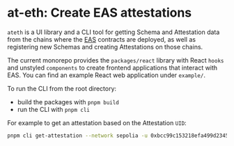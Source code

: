 # at-eth: Create EAS attestations

`ateth` is a UI library and a CLI tool for getting Schema and Attestation data
from the chains where the [EAS](https://attest.org/) contracts are deployed,
as well as registering new Schemas and creating Attestations on those chains.

The current monorepo provides the `packages/react` library with React `hooks` and
unstyled `components` to create frontend applications that interact with EAS.
You can find an example React web application under `example/`.

To run the CLI from the root directory:

- build the packages with `pnpm build`
- run the CLI with `pnpm cli`

For example to get an attestation based on the Attestation `UID`:

```bash
pnpm cli get-attestation --network sepolia -u 0xbcc99c153218efa499d234598db9ce30d0e9bb8a8ceba557150974e5a2768430
```
